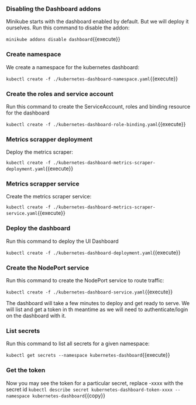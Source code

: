 ### Disabling the Dashboard addons

Minikube starts with the dashboard enabled by default.
But we will deploy it ourselves. Run this command to disable the addon:

`minikube addons disable dashboard`{{execute}}

### Create namespace

We create a namespace for the kubernetes dashboard:

`kubectl create -f ./kubernetes-dashboard-namespace.yaml`{{execute}}

### Create the roles and service account

Run this command to create the ServiceAccount, roles and binding resource for the dashboard

`kubectl create -f ./kubernetes-dashboard-role-binding.yaml`{{execute}}

### Metrics scrapper deployment

Deploy the metrics scraper:

`kubectl create -f ./kubernetes-dashboard-metrics-scraper-deployment.yaml`{{execute}}

### Metrics scrapper service

Create the metrics scraper service:

`kubectl create -f ./kubernetes-dashboard-metrics-scraper-service.yaml`{{execute}}

### Deploy the dashboard

Run this command to deploy the UI Dashboard

`kubectl create -f ./kubernetes-dashboard-deployment.yaml`{{execute}}

### Create the NodePort service

Run this command to create the NodePort service to route traffic:

`kubectl create -f ./kubernetes-dashboard-service.yaml`{{execute}}

The dashboard will take a few minutes to deploy and get ready to serve.
We will list and get a token in th meantime as we will need to authenticate/login on the dashboard with it.

### List secrets

Run this command to list all secrets for a given namespace:

`kubectl get secrets --namespace kubernetes-dashboard`{{execute}}

### Get the token

Now you may see the token for a particular secret, replace -xxxx with the secret id
`kubectl describe secret kubernetes-dashboard-token-xxxx --namespace kubernetes-dashboard`{{copy}}
